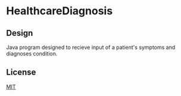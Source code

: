 # HealthcareDiagnosis

## Design

Java program designed to recieve input of a patient's symptoms and diagnoses condition.

## License

[MIT](LICENSE)
